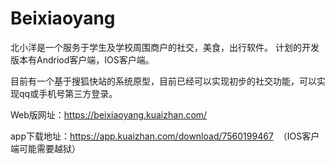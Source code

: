 # Beixiaoyang
北小洋是一个服务于学生及学校周围商户的社交，美食，出行软件。
计划的开发版本有Andriod客户端，IOS客户端。

目前有一个基于搜狐快站的系统原型，目前已经可以实现初步的社交功能，可以实现qq或手机号第三方登录。

Web版网址：https://beixiaoyang.kuaizhan.com/

app下载地址：https://app.kuaizhan.com/download/7560199467  （IOS客户端可能需要越狱）
